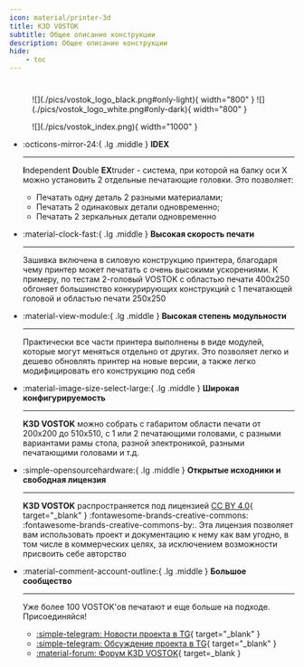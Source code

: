 ```yaml
---
icon: material/printer-3d
title: K3D VOSTOK
subtitle: Общее описание конструкции
description: Общее описание конструкции
hide:
    - toc
---
```


# 

<figure markdown>
  ![](./pics/vostok_logo_black.png#only-light){ width="800" }
  ![](./pics/vostok_logo_white.png#only-dark){ width="800" }
</figure>

<figure markdown>
  ![](./pics/vostok_index.png){ width="1000" }
</figure>

<div class="grid cards" markdown>

- :octicons-mirror-24:{ .lg .middle }   __IDEX__

    ---

    **I**ndependent **D**ouble **EX**truder - система, при которой на балку оси X можно установить 2 отдельные печатающие головки. Это позволяет:

    - Печатать одну деталь 2 разными материалами;
    - Печатать 2 одинаковых детали одновременно;
    - Печатать 2 зеркальных детали одновременно

- :material-clock-fast:{ .lg .middle }  __Высокая скорость печати__

    ---

    Зашивка включена в силовую конструкцию принтера, благодаря чему принтер может печатать с очень высокими ускорениями. К примеру, по тестам 2-головый VOSTOK с областью печати 400х250 обгоняет большинство конкурирующих конструкций с 1 печатающей головой и областью печати 250х250

- :material-view-module:{ .lg .middle } __Высокая степень модульности__

    ---

    Практически все части принтера выполнены в виде модулей, которые могут меняться отдельно от других. Это позволяет легко и дешево обновлять принтер на новые версии, а также легко модифицировать его конструкцию под себя

- :material-image-size-select-large:{ .lg .middle } __Широкая конфигурируемость__

    ---

    **K3D VOSTOK** можно собрать с габаритом области печати от 200х200 до 510х510, с 1 или 2 печатающими головами, с разными вариантами рамы стола, разной электроникой, разными печатающими головами и т.д. 

- :simple-opensourcehardware:{ .lg .middle } __Открытые исходники и свободная лицензия__

    ---

    **K3D VOSTOK** распространяется под лицензией [CC BY 4.0](http://creativecommons.org/licenses/by/4.0/?ref=chooser-v1){ target="_blank" } :fontawesome-brands-creative-commons: :fontawesome-brands-creative-commons-by:. Эта лицензия позволяет вам использовать проект и документацию к нему как вам угодно, в том числе в коммерческих целях, за исключением возможности присвоить себе авторство

- :material-comment-account-outline:{ .lg .middle } __Большое сообщество__

    ---

    Уже более 100 VOSTOK'ов печатают и еще больше на подходе. Присоединяйся!

    - [:simple-telegram: Новости проекта в TG](https://t.me/vostok3dp){ target="_blank" }
    - [:simple-telegram: Обсуждение проекта в TG](https://t.me/k3d_vostok){ target="_blank" }
    - [:material-forum: Форум K3D VOSTOK](https://forum.k3d.tech){ target=_blank }

</div>
